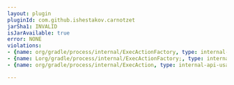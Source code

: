 ```yaml
---
layout: plugin
pluginId: com.github.ishestakov.carnotzet
jarSha1: INVALID
isJarAvailable: true
error: NONE
violations:
- {name: org/gradle/process/internal/ExecActionFactory, type: internal-api-usage}
- {name: Lorg/gradle/process/internal/ExecActionFactory;, type: internal-api-usage}
- {name: org/gradle/process/internal/ExecAction, type: internal-api-usage}

---
```

